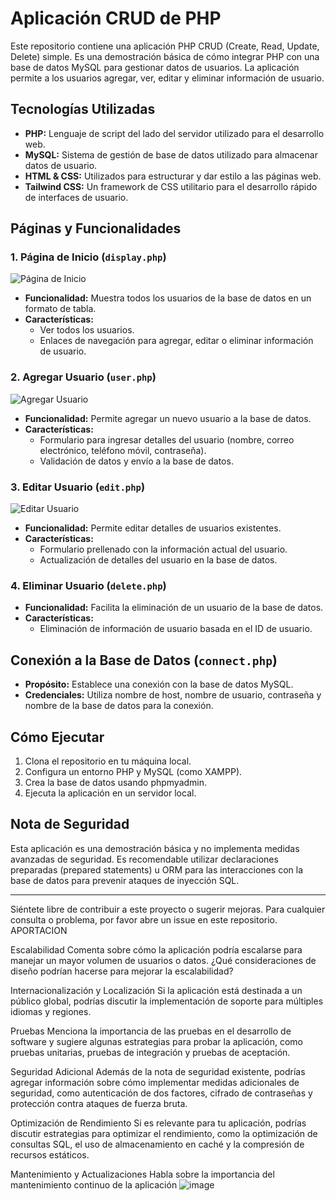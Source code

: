 
# Aplicación CRUD de PHP

Este repositorio contiene una aplicación PHP CRUD (Create, Read, Update, Delete) simple. Es una demostración básica de cómo integrar PHP con una base de datos MySQL para gestionar datos de usuarios. La aplicación permite a los usuarios agregar, ver, editar y eliminar información de usuario.

## Tecnologías Utilizadas

- **PHP:** Lenguaje de script del lado del servidor utilizado para el desarrollo web.
- **MySQL:** Sistema de gestión de base de datos utilizado para almacenar datos de usuario.
- **HTML & CSS:** Utilizados para estructurar y dar estilo a las páginas web.
- **Tailwind CSS:** Un framework de CSS utilitario para el desarrollo rápido de interfaces de usuario.

## Páginas y Funcionalidades

### 1. Página de Inicio (`display.php`)

![Página de Inicio](images/display.png)

- **Funcionalidad:** Muestra todos los usuarios de la base de datos en un formato de tabla.
- **Características:** 
  - Ver todos los usuarios.
  - Enlaces de navegación para agregar, editar o eliminar información de usuario.

### 2. Agregar Usuario (`user.php`)

![Agregar Usuario](images/add.png)

- **Funcionalidad:** Permite agregar un nuevo usuario a la base de datos.
- **Características:** 
  - Formulario para ingresar detalles del usuario (nombre, correo electrónico, teléfono móvil, contraseña).
  - Validación de datos y envío a la base de datos.

### 3. Editar Usuario (`edit.php`)

![Editar Usuario](images/edit.png)

- **Funcionalidad:** Permite editar detalles de usuarios existentes.
- **Características:** 
  - Formulario prellenado con la información actual del usuario.
  - Actualización de detalles del usuario en la base de datos.

### 4. Eliminar Usuario (`delete.php`)

- **Funcionalidad:** Facilita la eliminación de un usuario de la base de datos.
- **Características:** 
  - Eliminación de información de usuario basada en el ID de usuario.

## Conexión a la Base de Datos (`connect.php`)

- **Propósito:** Establece una conexión con la base de datos MySQL.
- **Credenciales:** Utiliza nombre de host, nombre de usuario, contraseña y nombre de la base de datos para la conexión.

## Cómo Ejecutar

1. Clona el repositorio en tu máquina local.
2. Configura un entorno PHP y MySQL (como XAMPP).
3. Crea la base de datos usando phpmyadmin.
4. Ejecuta la aplicación en un servidor local.

## Nota de Seguridad

Esta aplicación es una demostración básica y no implementa medidas avanzadas de seguridad. Es recomendable utilizar declaraciones preparadas (prepared statements) u ORM para las interacciones con la base de datos para prevenir ataques de inyección SQL.

---

Siéntete libre de contribuir a este proyecto o sugerir mejoras. Para cualquier consulta o problema, por favor abre un issue en este repositorio.
APORTACION

Escalabilidad
Comenta sobre cómo la aplicación podría escalarse para manejar un mayor volumen de usuarios o datos. ¿Qué consideraciones de diseño podrían hacerse para mejorar la escalabilidad?

Internacionalización y Localización
Si la aplicación está destinada a un público global, podrías discutir la implementación de soporte para múltiples idiomas y regiones.

Pruebas
Menciona la importancia de las pruebas en el desarrollo de software y sugiere algunas estrategias para probar la aplicación, como pruebas unitarias, pruebas de integración y pruebas de aceptación.

Seguridad Adicional
Además de la nota de seguridad existente, podrías agregar información sobre cómo implementar medidas adicionales de seguridad, como autenticación de dos factores, cifrado de contraseñas y protección contra ataques de fuerza bruta.

Optimización de Rendimiento
Si es relevante para tu aplicación, podrías discutir estrategias para optimizar el rendimiento, como la optimización de consultas SQL, el uso de almacenamiento en caché y la compresión de recursos estáticos.

Mantenimiento y Actualizaciones
Habla sobre la importancia del mantenimiento continuo de la aplicación
![image](https://github.com/PFLC/624-crus-basicos-JorgePimentel12/assets/114130129/9f51a82f-ce4b-4fb8-b06b-812d5464be7e)

